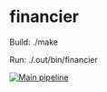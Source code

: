 # financier

Build: ./make

Run: ./.out/bin/financier

[![Main pipeline](https://github.com/olegshishkin/financier/actions/workflows/main.yml/badge.svg)](https://github.com/olegshishkin/financier/actions/workflows/main.yml)